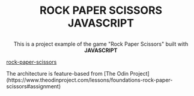 <h1 align="center">ROCK PAPER SCISSORS JAVASCRIPT</h1>

##

<p align="center">This is a project example of the game "Rock Paper Scissors" built with <strong>JAVASCRIPT</strong></p>

[rock-paper-scissors](https://user-images.githubusercontent.com/59563143/177767750-6891a6ae-be12-49c4-a365-137eea6e9235.gif)


<p> The architecture is feature-based from [The Odin Project](https://www.theodinproject.com/lessons/foundations-rock-paper-scissors#assignment)</p>
